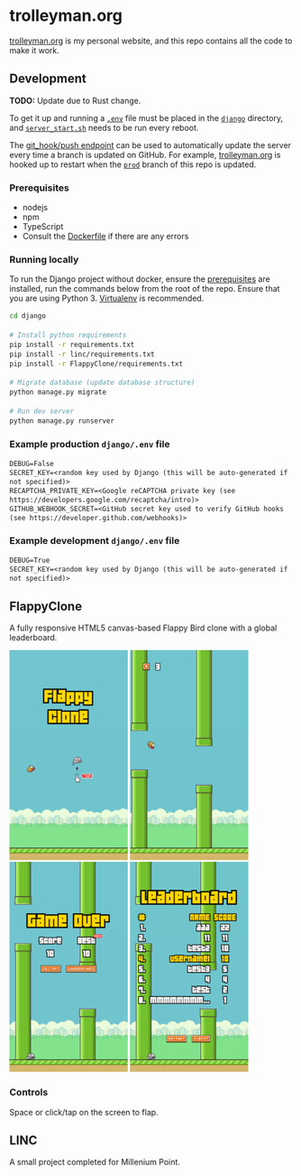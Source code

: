 
# trolleyman.org
[trolleyman.org](https://trolleyman.org) is my personal website, and this repo contains all the code to make it work.

## Development
**TODO:** Update due to Rust change.

To get it up and running a [`.env`](#example-production-djangoenv-file) file must be placed in the [`django`](django) directory, and [`server_start.sh`](server_start.sh) needs to be run every reboot.

The [git_hook/push endpoint](django/git_hook) can be used to automatically update the server every time a branch is updated on GitHub.
For example, [trolleyman.org](https://trolleyman.org) is hooked up to restart when the [`prod`](https://github.com/trolleyman/trolleyman.org/tree/prod) branch of this repo is updated.

### Prerequisites
- nodejs
- npm
- TypeScript
- Consult the [Dockerfile](Dockerfile) if there are any errors

### Running locally
To run the Django project without docker, ensure the [prerequisites](#prerequisites) are installed, run the commands below from the root of the repo.
Ensure that you are using Python 3. [Virtualenv](https://virtualenv.pypa.io/en/latest/) is recommended.

```bash
cd django

# Install python requirements
pip install -r requirements.txt
pip install -r linc/requirements.txt
pip install -r FlappyClone/requirements.txt

# Migrate database (update database structure)
python manage.py migrate

# Run dev server
python manage.py runserver
```

### Example production `django/.env` file
```
DEBUG=False
SECRET_KEY=<random key used by Django (this will be auto-generated if not specified)>
RECAPTCHA_PRIVATE_KEY=<Google reCAPTCHA private key (see https://developers.google.com/recaptcha/intro)>
GITHUB_WEBHOOK_SECRET=<GitHub secret key used to verify GitHub hooks (see https://developer.github.com/webhooks)>
```

### Example development `django/.env` file
```
DEBUG=True
SECRET_KEY=<random key used by Django (this will be auto-generated if not specified)>
```

## FlappyClone
A fully responsive HTML5 canvas-based Flappy Bird clone with a global leaderboard.

<img src="screenshots/start.png" width="210px" /> <img src="screenshots/playing.png" width="210px" /> <img src="screenshots/death.png" width="210px" /> <img src="screenshots/leaderboard.gif" width="210px" />

### Controls
Space or click/tap on the screen to flap.

## LINC
A small project completed for Millenium Point.
